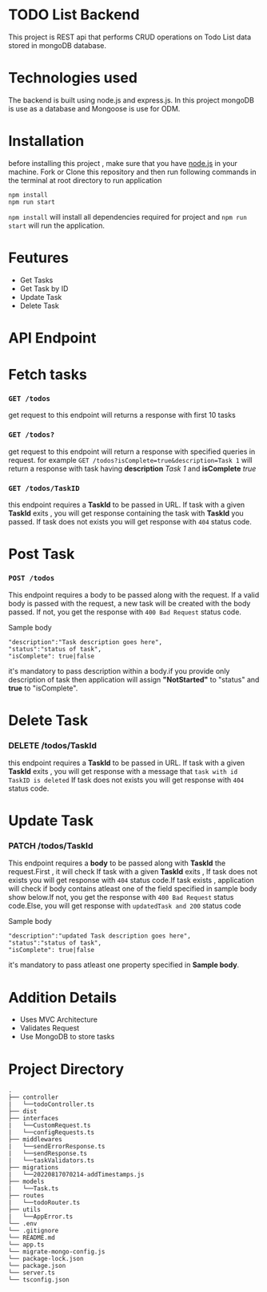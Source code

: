 # TODO List Backend
This project is REST api that performs CRUD operations on Todo List data stored in mongoDB database.

# Technologies used
The backend is built using node.js and express.js. In this project mongoDB is use as a database and Mongoose is use for ODM.

# Installation
before installing this project , make sure that you have [node.js](https://nodejs.dev/en/download/) in your machine. Fork or Clone this repository and then run following commands in the terminal at root directory to run application
```
npm install
npm run start
```
`npm install` will install all dependencies required for project and `npm run start` will run the application.

# Feutures
- Get Tasks
- Get Task by ID
- Update Task
- Delete Task

# API Endpoint

# Fetch tasks
### `GET /todos`
get request to this endpoint will returns a response with first 10 tasks

### `GET /todos?`
get request to this endpoint will return a response with specified queries in request.
for example `GET /todos?isComplete=true&description=Task 1` will return a response with task having **description** *Task 1* and **isComplete** *true*

### `GET /todos/TaskID`
this endpoint requires a **TaskId** to be passed in URL. If task with a given **TaskId** exits , you will get response containing the task with **TaskId** you passed.
If task does not exists you will get response with `404` status code.

# Post Task

### `POST /todos`
This endpoint requires a body to be passed along with the request. If a valid body is passed with the request, a new task will be created with the body passed.
If not, you get the response with `400 Bad Request` status code.

Sample body
```
"description":"Task description goes here",
"status":"status of task",
"isComplete": true|false
```
it's mandatory to pass description within a body.if you provide only description of task then application will assign **"NotStarted"** to "status" and **true** to "isComplete".

# Delete Task

### DELETE /todos/TaskId
this endpoint requires a **TaskId** to be passed in URL. If task with a given **TaskId** exits , you will get response with a message that `task with id TaskID is deleted`
If task does not exists you will get response with `404` status code.

# Update Task

### PATCH /todos/TaskId
This endpoint requires a **body** to be passed along with **TaskId** the request.First , it will check If task with a given **TaskId** exits ,
If task does not exists you will get response with `404` status code.If task exists , application will check if body contains atleast one of the field specified in sample body show below.If not, you get the response with `400 Bad Request` status code.Else, you will get response with `updatedTask and 200` status code

Sample body
```
"description":"updated Task description goes here",
"status":"status of task",
"isComplete": true|false
```
it's mandatory to pass atleast one property specified in **Sample body**.

# Addition Details
- Uses MVC Architecture
- Validates Request
- Use MongoDB to store tasks

# Project Directory
```
.
├── controller
|   └──todoController.ts
├── dist
├── interfaces
|   └──CustomRequest.ts
|   └──configRequests.ts
├── middlewares
|   └──sendErrorResponse.ts
|   └──sendResponse.ts
|   └──taskValidators.ts
├── migrations
|   └──20220817070214-addTimestamps.js
├── models
|   └──Task.ts
├── routes
|   └──todoRouter.ts
├── utils
|   └──AppError.ts
└── .env
└── .gitignore
└── README.md
└── app.ts
└── migrate-mongo-config.js
└── package-lock.json
└── package.json
└── server.ts
└── tsconfig.json

```
